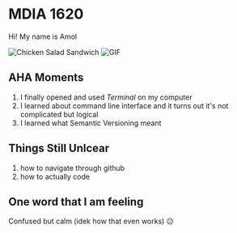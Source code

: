 # MDIA 1620

Hi! My name is Amol

![Chicken Salad Sandwich](https://www.eatingwell.com/thmb/O2PodkmzYvGXILwCL-ieZ7NdxNs=/1500x0/filters:no_upscale():max_bytes(150000):strip_icc()/EWL-TheBestChickenSaladForSandwiches-beauty-192-5d0e22a11be24615af4a09c31b5c4ff0.jpg)
![GIF](https://i.giphy.com/media/v1.Y2lkPTc5MGI3NjExcjBuOTN0eG93N2VxeDBnb3c1ZHMyam5oOTcyazcxa3J1ajN6aXhwOSZlcD12MV9pbnRlcm5hbF9naWZfYnlfaWQmY3Q9Zw/hv4xO0GV7h5S8QF5tI/giphy.gif)

## AHA Moments
1. I finally opened and used *Terminal* on my computer
2. I learned about command line interface and it turns out it's not complicated but logical
3. I learned what Semantic Versioning meant

## Things Still Unlcear
1. how to navigate through github
2. how to actually code

## One word that I am feeling
Confused but calm (idek how that even works) 😕

